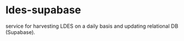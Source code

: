 # ldes-supabase

service for harvesting LDES on a daily basis and updating relational DB (Supabase). 
